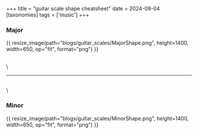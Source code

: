 +++
title = "guitar scale shape cheatsheet"
date = 2024-08-04
[taxonomies]
tags = ['music']
+++

### Major

{{ resize_image(path="blogs/guitar_scales/MajorShape.png", height=1400, width=650, op="fit", format="png") }}

\
\

---

\
\

### Minor 

{{ resize_image(path="blogs/guitar_scales/MinorShape.png", height=1400, width=650, op="fit", format="png") }}